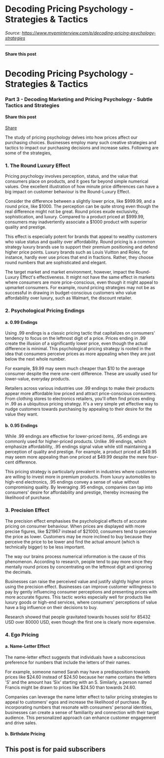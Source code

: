 # Decoding Pricing Psychology - Strategies & Tactics

*Source: https://www.mypminterview.com/p/decoding-pricing-psychology-strategies*

---

#### Share this post

# Decoding Pricing Psychology - Strategies & Tactics

### Part 3 - Decoding Marketing and Pricing Psychology - Subtle Tactics and Strategies

#### Share this post

[Share](https://www.mypminterview.com/p/decoding-pricing-psychology-strategies?utm_source=substack&utm_medium=email&utm_content=share&action=share)



The study of pricing psychology delves into how prices affect our purchasing choices. Businesses employ many such creative strategies and tactics to impact our purchasing decisions and increase sales. Following are some of the strategies,



### 1. The Round Luxury Effect

Pricing psychology involves perception, status, and the value that consumers place on products, and it goes far beyond simple numerical values. One excellent illustration of how minute price differences can have a big impact on customer behaviour is the Round-Luxury Effect.

Consider the difference between a slightly lower price, like $999.99, and a round price, like $1000. The perception can be quite strong even though the real difference might not be great. Round prices exude exclusivity, sophistication, and luxury. Compared to a product priced at $999.99, consumers may inadvertently associate a $1000 product with superior quality and prestige.

This effect is especially potent for brands that appeal to wealthy customers who value status and quality over affordability. Round pricing is a common strategy luxury brands use to support their premium positioning and defend higher price points. Luxury brands such as Louis Vuitton and Rolex, for instance, hardly ever use prices that end in fractions. Rather, they choose round numbers that are sophisticated and elegant.

The target market and market environment, however, impact the Round-Luxury Effect's effectiveness. It might not have the same effect in markets where consumers are more price-conscious, even though it might appeal to upmarket consumers. For example, round pricing strategies may not be as successful in drawing in budget-conscious customers who value affordability over luxury, such as Walmart, the discount retailer.



### 2. Psychological Pricing Endings



#### a. 0.99 Endings

Using .99 endings is a classic pricing tactic that capitalizes on consumers' tendency to focus on the leftmost digit of a price. Prices ending in .99 create the illusion of a significantly lower price, even though the actual difference is minimal. This psychological pricing strategy is rooted in the idea that consumers perceive prices as more appealing when they are just below the next whole number.

For example, $9.99 may seem much cheaper than $10 to the average consumer despite the mere one-cent difference. These are usually used for lower-value, everyday products.

Retailers across various industries use .99 endings to make their products appear more affordable low priced and attract price-conscious consumers. From clothing stores to electronics retailers, you'll often find prices ending in .99 as a ubiquitous pricing strategy. It's a very simple yet effective way to nudge customers towards purchasing by appealing to their desire for the value they want.

#### b. 0.95 Endings

While .99 endings are effective for lower-priced items, .95 endings are commonly used for higher-priced products. Unlike .99 endings, which emphasize affordability, .95 endings signal value while still maintaining a perception of quality and prestige. For example, a product priced at $49.95 may seem more appealing than one priced at $49.99 despite the mere four-cent difference.

This pricing strategy is particularly prevalent in industries where customers are willing to invest more in premium products. From luxury automobiles to high-end electronics, .95 endings convey a sense of value without compromising quality. By leveraging .95 endings, companies can tap into consumers' desire for affordability and prestige, thereby increasing the likelihood of purchase.

### 3. Precision Effect

The precision effect emphasises the psychological effects of accurate pricing on consumer behaviour. When prices are displayed with more precise figures, like $21967 instead of $21000, consumers tend to perceive the price as lower. Customers may be more inclined to buy because they perceive the price to be lower and find the actual amount (which is technically bigger) to be less important.

The way our brains process numerical information is the cause of this phenomenon. According to research, people tend to pay more since they mentally round prices by concentrating on the leftmost digit and ignoring the decimals.

Businesses can raise the perceived value and justify slightly higher prices using the precision effect. Businesses can improve customer willingness to pay by gently influencing consumer perceptions and presenting prices with more accurate figures. This tactic works especially well for products like luxury goods or high-end services, where consumers' perceptions of value have a big influence on their decisions to buy.

Research showed that people gravitated towards houses sold for 85432 USD over 80000 USD, even though the first one is clearly more expensive.



### 4. Ego Pricing



#### a. Name-Letter Effect

The name-letter effect suggests that individuals have a subconscious preference for numbers that include the letters of their names.

For example, someone named Sarah may have a predisposition towards prices like $24.60 instead of $24.50 because her name contains the letters 'S' and the amount has ‘Six’ starting with an S. Similarly, a person named Francis might be drawn to prices like $24.50 than towards 24.60.

Companies can leverage the name letter effect to tailor pricing strategies to appeal to customers' egos and increase the likelihood of purchase. By incorporating numbers that resonate with consumers' personal identities, businesses can create a sense of familiarity and connection with their target audience. This personalized approach can enhance customer engagement and drive sales.

#### b. Birthdate Pricing

## This post is for paid subscribers

